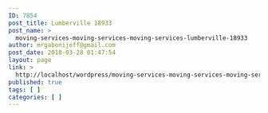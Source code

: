 ```yaml
---
ID: 7854
post_title: Lumberville 18933
post_name: >
  moving-services-moving-services-moving-services-lumberville-18933
author: mrgabonijeff@gmail.com
post_date: 2018-03-28 01:47:54
layout: page
link: >
  http://localhost/wordpress/moving-services-moving-services-moving-services-lumberville-18933/
published: true
tags: [ ]
categories: [ ]
---
```


